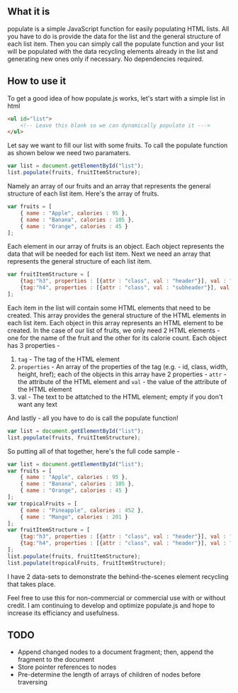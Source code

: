 ## What it is
populate is a simple JavaScript function for easily populating HTML lists. All you have to do is provide the data for the list and the general structure of each list item. Then you can simply call the populate function and your list will be populated with the data recycling elements already in the list and generating new ones only if necessary. No dependencies required.

## How to use it
To get a good idea of how populate.js works, let's start with a simple list in html
```html
<ul id="list">
	<!-- Leave this blank so we can dynamically populate it --->
</ul>
```
Let say we want to fill our list with some fruits. To call the populate function as shown below we need two paramaters.
```js
var list = document.getElementById("list");
list.populate(fruits, fruitItemStructure);
```
Namely an array of our fruits and an array that represents the general structure of each list item. Here's the array of fruits.
```js
var fruits = [
	{ name : "Apple", calories : 95 },
	{ name : "Banana", calories : 105 },
	{ name : "Orange", calories : 45 }
];
```
Each element in our array of fruits is an object. Each object represents the data that will be needed for each list item. Next we need an array that represents the general structure of each list item.
```js
var fruitItemStructure = [
	{tag:"h3", properties : [{attr : "class", val : "header"}], val : "name"},
	{tag:"h4", properties : [{attr : "class", val : "subheader"}], val : "calories"}
];
```
Each item in the list will contain some HTML elements that need to be created. This array provides the general structure of the HTML elements in each list item. Each object in this array represents an HTML element to be created. In the case of our list of fruits, we only need 2 HTML elements - one for the name of the fruit and the other for its calorie count. Each object has 3 properties -
1. `tag` - The tag of the HTML element
2. `properties` - An array of the properties of the tag (e.g. - id, class, width, height, href); each of the objects in this array have 2 properties - `attr` - the attribute of the HTML element and `val` - the value of the attribute of the HTML element
3. val - The text to be attatched to the HTML element; empty if you don't want any text

And lastly - all you have to do is call the populate function!
```js
var list = document.getElementById("list");
list.populate(fruits, fruitItemStructure);
```
So putting all of that together, here's the full code sample -
```js
var list = document.getElementById("list");
var fruits = [
	{ name : "Apple", calories : 95 },
	{ name : "Banana", calories : 105 },
	{ name : "Orange", calories : 45 }
];
var tropicalFruits = [
	{ name : "Pineapple", calories : 452 },
	{ name : "Mango", calories : 201 }
];
var fruitItemStructure = [
	{tag:"h3", properties : [{attr : "class", val : "header"}], val : "name"},
	{tag:"h4", properties : [{attr : "class", val : "header"}], val : "calories"}
];
list.populate(fruits, fruitItemStructure);
list.populate(tropicalFruits, fruitItemStructure);
```
I have 2 data-sets to demonstrate the behind-the-scenes element recycling that takes place.

Feel free to use this for non-commercial or commercial use with or without credit. I am continuing to develop and optimize populate.js and hope to increase its efficiancy and usefulness.

## TODO
- Append changed nodes to a document fragment; then, append the fragment to the document
- Store pointer references to nodes
- Pre-determine the length of arrays of children of nodes before traversing
